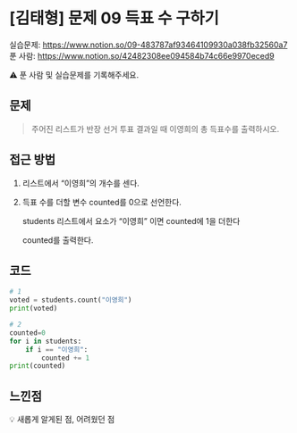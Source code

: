 # [김태형] 문제 09 득표 수 구하기

실습문제: https://www.notion.so/09-483787af93464109930a038fb32560a7
푼 사람: https://www.notion.so/42482308ee094584b74c66e9970eced9

<aside>
⚠️ 푼 사람 및 실습문제를 기록해주세요.

</aside>

## 문제

> 주어진 리스트가 반장 선거 투표 결과일 때 이영희의 총 득표수를 출력하시오.
> 

## 접근 방법

 1. 리스트에서 “이영희”의 개수를 센다.

1. 득표 수를 더할 변수 counted를 0으로 선언한다.
    
    students 리스트에서 요소가 “이영희” 이면 counted에 1을 더한다
    
    counted를 출력한다.
    

## 코드

```python
# 1
voted = students.count("이영희")
print(voted)

# 2
counted=0
for i in students:
	if i == "이영희":
		counted += 1
print(counted)
```

## 느낀점

<aside>
💡 새롭게 알게된 점, 어려웠던 점

</aside>